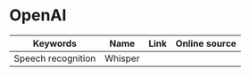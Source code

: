 # OpenAI


| Keywords | Name | Link | Online source |
|---|---|---|---|
| Speech recognition | Whisper | 
